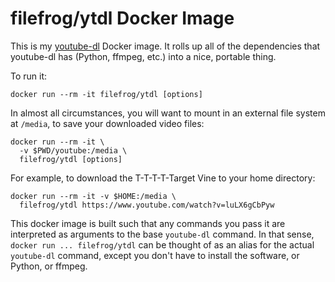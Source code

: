 filefrog/ytdl Docker Image
==========================

This is my [youtube-dl][1] Docker image.  It rolls up all of the
dependencies that youtube-dl has (Python, ffmpeg, etc.) into a
nice, portable thing.

To run it:

    docker run --rm -it filefrog/ytdl [options]

In almost all circumstances, you will want to mount in an external
file system at `/media`, to save your downloaded video files:

    docker run --rm -it \
      -v $PWD/youtube:/media \
      filefrog/ytdl [options]

For example, to download the T-T-T-T-Target Vine to your home
directory:

    docker run --rm -it -v $HOME:/media \
      filefrog/ytdl https://www.youtube.com/watch?v=luLX6gCbPyw

This docker image is built such that any commands you pass it are
interpreted as arguments to the base `youtube-dl` command.  In
that sense, `docker run ... filefrog/ytdl` can be thought of as an
alias for the actual `youtube-dl` command, except you don't have
to install the software, or Python, or ffmpeg.

[1]: https://github.com/ytdl-org/youtube-dl
